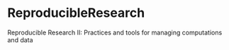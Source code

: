 # ReproducibleResearch
Reproducible Research II: Practices and tools for managing computations and data

